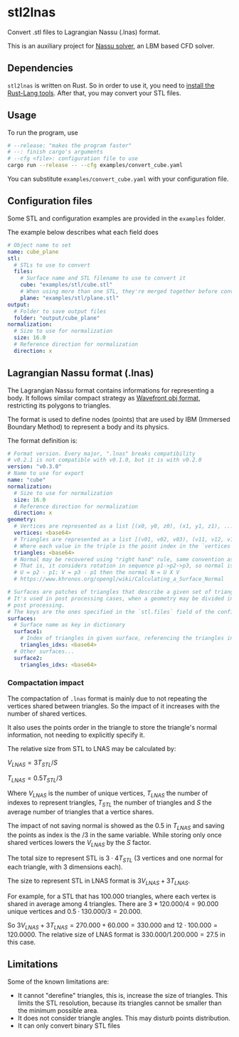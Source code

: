 # stl2lnas

Convert .stl files to Lagrangian Nassu (.lnas) format.

This is an auxiliary project for [Nassu solver](https://bitbucket.org/aerosim-cfd/nassu),
an LBM based CFD solver.

## Dependencies

`stl2lnas` is written on Rust. So in order to use it, you need to [install the Rust-Lang tools](https://www.rust-lang.org/tools/install).
After that, you may convert your STL files.

## Usage

To run the program, use

```bash
# --release: "makes the program faster"
# --: finish cargo's arguments
# --cfg <file>: configuration file to use
cargo run --release -- --cfg examples/convert_cube.yaml
```

You can substitute `examples/convert_cube.yaml` with your configuration file.

## Configuration files

Some STL and configuration examples are provided in the `examples` folder.

The example below describes what each field does

```yaml
# Object name to set
name: cube_plane
stl:
  # STLs to use to convert
  files:
    # Surface name and STL filename to use to convert it
    cube: "examples/stl/cube.stl"
    # When using more than one STL, they're merged together before converting or processing
    plane: "examples/stl/plane.stl"
output:
  # Folder to save output files
  folder: "output/cube_plane"
normalization:
  # Size to use for normalization
  size: 16.0
  # Reference direction for normalization
  direction: x
```

## Lagrangian Nassu format (.lnas)

The Lagrangian Nassu format contains informations for representing a body. 
It follows similar compact strategy as [Wavefront obj format](https://en.wikipedia.org/wiki/Wavefront_.obj_file), restricting its polygons to triangles.

The format is used to define nodes (points) that are used by IBM (Immersed Boundary Method) to represent a body and its physics.

The format definition is:

```yaml
# Format version. Every major, ".lnas" breaks compatibility 
# v0.2.1 is not compatible with v0.1.0, but it is with v0.2.0
version: "v0.3.0"
# Name to use for export
name: "cube"
normalization: 
  # Size to use for normalization
  size: 16.0
  # Reference direction for normalization
  direction: x
geometry:
  # Vertices are represented as a list [(x0, y0, z0), (x1, y1, z1), ..., (xk, yk, zk)] in f32
  vertices: <base64>
  # Triangles are represented as a list [(v01, v02, v03), (v11, v12, v13), ..., (vn1, vn2, vn3)] in u32
  # Where each value in the triple is the point index in the `vertices` list.
  triangles: <base64>
  # Normal may be recovered using "right hand" rule, same convention as OpenGL.
  # That is, it considers rotation in sequence p1->p2->p3, so normal is
  # U = p2 - p1; V = p3 - p1 then the normal N = U X V
  # https://www.khronos.org/opengl/wiki/Calculating_a_Surface_Normal

# Surfaces are patches of triangles that describe a given set of triangles.
# It's used in post processing cases, when a geometry may be divided in multiple surfaces for
# post processing.
# The keys are the ones specified in the `stl.files` field of the configuration
surfaces:
  # Surface name as key in dictionary
  surface1:
    # Index of triangles in given surface, referencing the triangles in `geometry.triangles`
    triangles_idxs: <base64>
  # Other surfaces...
  surface2:
    triangles_idxs: <base64>
```

### Compactation impact

The compactation of `.lnas` format is mainly due to not repeating the vertices shared between triangles.
So the impact of it increases with the number of shared vertices.

It also uses the points order in the triangle to store the triangle's normal information, not needing to explicitly specify it.

The relative size from STL to LNAS may be calculated by:

$V_{LNAS} = 3 T_{STL}/S$

$T_{LNAS} = 0.5 T_{STL}/3$

Where $V_{LNAS}$ is the number of unique vertices, $T_{LNAS}$ the number of indexes to represent triangles, $T_{STL}$ the number of triangles and $S$ the average number of triangles that a vertice shares.

The impact of not saving normal is showed as the 0.5 in $T_{LNAS}$ and saving the points as index is the /3 in the same variable.
While storing only once shared vertices lowers the $V_{LNAS}$ by the $S$ factor.

The total size to represent STL is $3 \cdot 4T_{STL}$ (3 vertices and one normal for each triangle, with 3 dimensions each).

The size to represent STL in LNAS format is $3V_{LNAS}+3T_{LNAS}$.

For example, for a STL that has 100.000 triangles, where each vertex is shared in average among 4 triangles.
There are $3*120.000/4=90.000$ unique vertices and $0.5 \cdot 130.000/3 = 20.000$.

So $3V_{LNAS}+3T_{LNAS}=270.000+60.000=330.000$ and $12 \cdot 100.000=120.0000$. 
The relative size of LNAS format is $330.000/1.200.000=27.5%$ in this case.

## Limitations

Some of the known limitations are:

- It cannot "derefine" triangles, this is, increase the size of triangles. This limits the STL resolution, because its triangles cannot be smaller than the minimum possible area.
- It does not consider triangle angles. This may disturb points distribution.
- It can only convert binary STL files
